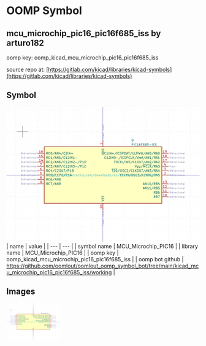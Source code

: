# OOMP Symbol  
## mcu_microchip_pic16_pic16f685_iss  by arturo182  
  
oomp key: oomp_kicad_mcu_microchip_pic16_pic16f685_iss  
  
source repo at: [https://gitlab.com/kicad/libraries/kicad-symbols](https://gitlab.com/kicad/libraries/kicad-symbols)  
## Symbol  
  
[![working.png](working_600.png)](working.png)  
| name | value | 
| --- | --- | 
| symbol name | MCU_Microchip_PIC16 | 
| library name | MCU_Microchip_PIC16 | 
| oomp key | oomp_kicad_mcu_microchip_pic16_pic16f685_iss | 
| oomp bot github | https://github.com/oomlout/oomlout_oomp_symbol_bot/tree/main/kicad_mcu_microchip_pic16_pic16f685_iss/working | 
## Images  
  
[![working.png](working_140.png)](working.png)  
